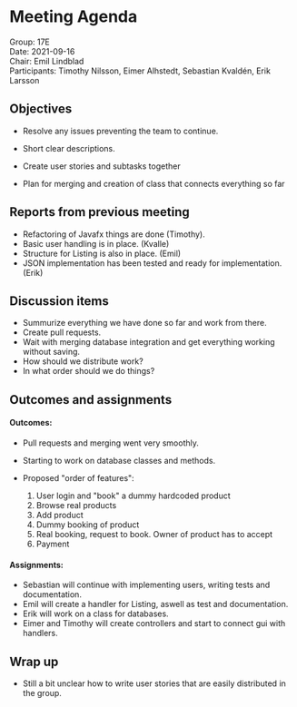 # Meeting Agenda

Group: 17E
\
Date: 2021-09-16
\
Chair: Emil Lindblad
\
Participants: Timothy Nilsson, Eimer Alhstedt, Sebastian Kvaldén, Erik Larsson



## Objectives

- Resolve any issues preventing the team to continue.
- Short clear descriptions.

- Create user stories and subtasks together
- Plan for merging and creation of class that connects everything so far


## Reports from previous meeting

- Refactoring of Javafx things are done (Timothy).
- Basic user handling is in place. (Kvalle)
- Structure for Listing is also in place. (Emil)
- JSON implementation has been tested and ready for implementation. (Erik)


## Discussion items

- Summurize everything we have done so far and work from there.
- Create pull requests.
- Wait with merging database integration and get everything working without saving.
- How should we distribute work?
- In what order should we do things?

## Outcomes and assignments

#### Outcomes:

- Pull requests and merging went very smoothly.
- Starting to work on database classes and methods.

- Proposed "order of features":
    1. User login and "book" a dummy hardcoded product
    2. Browse real products
    3. Add product
    4. Dummy booking of product
    5. Real booking, request to book. Owner of product has to accept
    6. Payment

#### Assignments:

- Sebastian will continue with implementing users, writing tests and documentation.
- Emil will create a handler for Listing, aswell as test and documentation.
- Erik will work on a class for databases.
- Eimer and Timothy will create controllers and start to connect gui with handlers.


## Wrap up

- Still a bit unclear how to write user stories that are easily distributed in the group.
